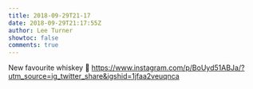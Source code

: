 ```yaml
---
title: 2018-09-29T21-17
date: 2018-09-29T21:17:55Z
author: Lee Turner
showtoc: false
comments: true
---
```


New favourite whiskey 🥃 https://www.instagram.com/p/BoUyd51ABJa/?utm_source=ig_twitter_share&igshid=1jfaa2veuqnca

